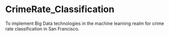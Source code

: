 # CrimeRate_Classification
To implement Big Data technologies in the machine learning realm for crime rate classification in San Francisco.
